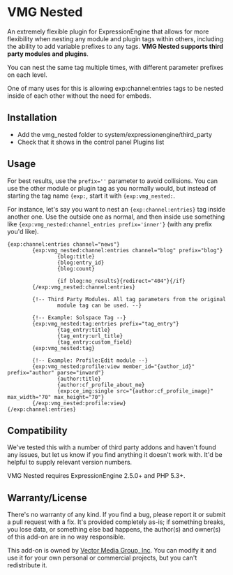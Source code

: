 VMG Nested
=====

An extremely flexible plugin for ExpressionEngine that allows for more flexibility when nesting any module and plugin tags within others, including the ability to add variable prefixes to any tags. **VMG Nested supports third party modules and plugins**.

You can nest the same tag multiple times, with different parameter prefixes on each level.

One of many uses for this is allowing exp:channel:entries tags to be nested inside of each other without the need for embeds.

Installation
------

* Add the vmg_nested folder to system/expressionengine/third_party
* Check that it shows in the control panel Plugins list

Usage
-------

For best results, use the `prefix=''` parameter to avoid collisions. You can use the other module or plugin tag as you normally would, but instead of starting the tag name `{exp:`, start it with `{exp:vmg_nested:`. 

For instance, let's say you want to nest an `{exp:channel:entries}` tag inside another one. Use the outside one as normal, and then inside use something like `{exp:vmg_nested:channel_entries prefix='inner'}` (with any prefix you'd like).

```
{exp:channel:entries channel="news"}
        {exp:vmg_nested:channel:entries channel="blog" prefix="blog"}
                {blog:title}
                {blog:entry_id}
                {blog:count}
                
                {if blog:no_results}{redirect="404"}{/if}
        {/exp:vmg_nested:channel:entries}

        {!-- Third Party Modules. All tag parameters from the original
                module tag can be used. --}

        {!-- Example: Solspace Tag --}
        {exp:vmg_nested:tag:entries prefix="tag_entry"}
                {tag_entry:title}
                {tag_entry:url_title}
                {tag_entry:custom_field}
        {exp:vmg_nested:tag}

        {!-- Example: Profile:Edit module --}
        {exp:vmg_nested:profile:view member_id="{author_id}" prefix="author" parse="inward"}
                {author:title}
                {author:cf_profile_about_me}
                {exp:ce_img:single src="{author:cf_profile_image}" max_width="70" max_height="70"}
        {/exp:vmg_nested:profile:view}
{/exp:channel:entries}
```

Compatibility
---------

We've tested this with a number of third party addons and haven't found any issues, but let us know if you find anything it doesn't work with. It'd be helpful to supply relevant version numbers.

VMG Nested requires ExpressionEngine 2.5.0+ and PHP 5.3+.

Warranty/License
--------
There's no warranty of any kind. If you find a bug, please report it or submit a pull request with a fix. It's provided completely as-is; if something breaks, you lose data, or something else bad happens, the author(s) and owner(s) of this add-on are in no way responsible.

This add-on is owned by [Vector Media Group, Inc](http://www.vectormediagroup.com). You can modify it and use it for your own personal or commercial projects, but you can't redistribute it.
